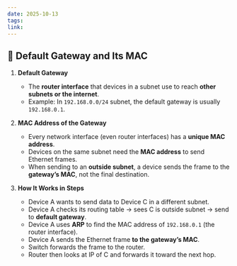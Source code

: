 ```yaml
---
date: 2025-10-13
tags:
link:
---
```


## 🔹 Default Gateway and Its MAC

1. **Default Gateway**
    
    - The **router interface** that devices in a subnet use to reach **other subnets or the internet**.
    - Example: In `192.168.0.0/24` subnet, the default gateway is usually `192.168.0.1`.
    
2. **MAC Address of the Gateway**
    
    - Every network interface (even router interfaces) has a **unique MAC address**.
    - Devices on the same subnet need the **MAC address** to send Ethernet frames.
    - When sending to an **outside subnet**, a device sends the frame to the **gateway’s MAC**, not the final destination.
    
3. **How It Works in Steps**
    
    - Device A wants to send data to Device C in a different subnet.
    - Device A checks its routing table → sees C is outside subnet → send to **default gateway**.
    - Device A uses **ARP** to find the MAC address of `192.168.0.1` (the router interface).
    - Device A sends the Ethernet frame **to the gateway’s MAC**.
    - Switch forwards the frame to the router.
    - Router then looks at IP of C and forwards it toward the next hop.